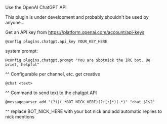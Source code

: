 Use the OpenAI ChatGPT API

This plugin is under development and probably shouldn't be used by anyone...

Get an API key from https://platform.openai.com/account/api-keys
```
@config plugins.chatgpt.api_key YOUR_KEY_HERE
```
system prompt:
```
@config plugins.chatgpt.prompt "You are $botnick the IRC bot. Be brief, helpful"
```
^^ Configurable per channel, etc. get creative
```
@chat <text>
```
^^ Command to send text to the chatgpt API

```
@messageparser add "(?i)(.*BOT_NICK_HERE)(?:[:]*)(.*)" "chat $1$2"
```
^^ replace BOT_NICK_HERE with your bot nick and add automatic replies to nick mentions
